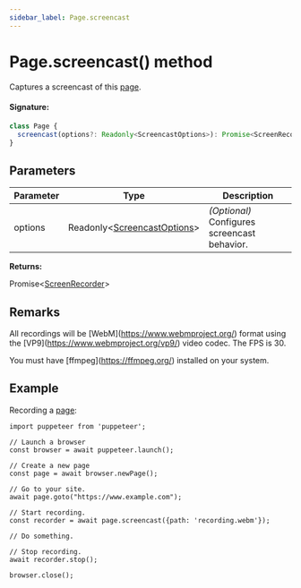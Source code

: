 ```yaml
---
sidebar_label: Page.screencast
---
```


# Page.screencast() method

Captures a screencast of this [page](./puppeteer.page.md).

#### Signature:

```typescript
class Page {
  screencast(options?: Readonly<ScreencastOptions>): Promise<ScreenRecorder>;
}
```

## Parameters

| Parameter | Type                                                                  | Description                                  |
| --------- | --------------------------------------------------------------------- | -------------------------------------------- |
| options   | Readonly&lt;[ScreencastOptions](./puppeteer.screencastoptions.md)&gt; | _(Optional)_ Configures screencast behavior. |

**Returns:**

Promise&lt;[ScreenRecorder](./puppeteer.screenrecorder.md)&gt;

## Remarks

All recordings will be \[WebM\](https://www.webmproject.org/) format using the \[VP9\](https://www.webmproject.org/vp9/) video codec. The FPS is 30.

You must have \[ffmpeg\](https://ffmpeg.org/) installed on your system.

## Example

Recording a [page](./puppeteer.page.md):

```
import puppeteer from 'puppeteer';

// Launch a browser
const browser = await puppeteer.launch();

// Create a new page
const page = await browser.newPage();

// Go to your site.
await page.goto("https://www.example.com");

// Start recording.
const recorder = await page.screencast({path: 'recording.webm'});

// Do something.

// Stop recording.
await recorder.stop();

browser.close();
```
